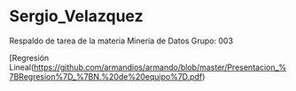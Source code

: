 # Sergio_Velazquez
Respaldo de tarea de la materia Minería de Datos Grupo: 003

[Regresión Lineal(https://github.com/armandios/armando/blob/master/Presentacion_%7BRegresion%7D_%7BN.%20de%20equipo%7D.pdf)
